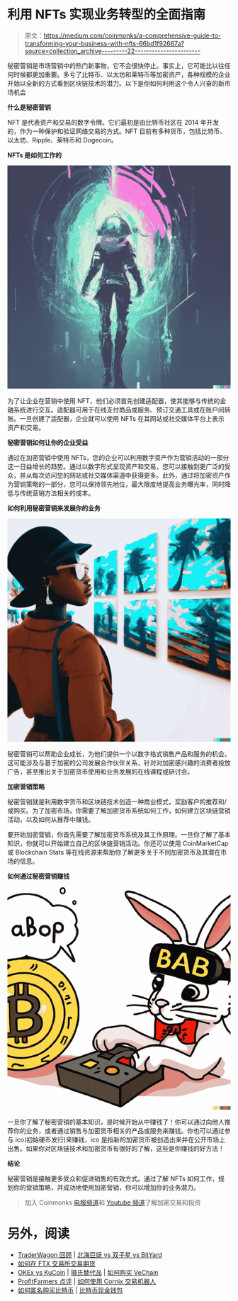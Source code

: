 # 利用 NFTs 实现业务转型的全面指南

> 原文：<https://medium.com/coinmonks/a-comprehensive-guide-to-transforming-your-business-with-nfts-66bd1f92667a?source=collection_archive---------22----------------------->

秘密营销是市场营销中的热门新事物，它不会很快停止。事实上，它可能比以往任何时候都更加重要。多亏了比特币、以太坊和莱特币等加密资产，各种规模的企业开始以全新的方式看到区块链技术的潜力。以下是你如何利用这个令人兴奋的新市场机会

**什么是秘密营销**

NFT 是代表资产和交易的数字令牌。它们最初是由比特币社区在 2014 年开发的，作为一种保护和验证网络交易的方式。NFT 目前有多种货币，包括比特币、以太坊、Ripple、莱特币和 Dogecoin。

**NFTs 是如何工作的**

![](img/528312ac170962d2382d632733f2d364.png)

为了让企业在营销中使用 NFT，他们必须首先创建适配器，使其能够与传统的金融系统进行交互。适配器可用于在线支付商品或服务、预订交通工具或在账户间转账。一旦创建了适配器，企业就可以使用 NFTs 在其网站或社交媒体平台上表示资产和交易。

**秘密营销如何让你的企业受益**

通过在加密营销中使用 NFTs，您的企业可以利用数字资产作为营销活动的一部分这一日益增长的趋势。通过以数字形式呈现资产和交易，您可以接触到更广泛的受众，并从每次访问您的网站或社交媒体渠道中获得更多。此外，通过将加密资产作为营销策略的一部分，您可以保持领先地位，最大限度地提高业务曝光率，同时降低与传统营销方法相关的成本。

**如何利用秘密营销来发展你的业务**

![](img/4963bbec2edcfd7e6261ceb42aa95278.png)

秘密营销可以帮助企业成长，为他们提供一个以数字格式销售产品和服务的机会。这可能涉及与基于加密的公司发展合作伙伴关系，针对对加密感兴趣的消费者投放广告，甚至推出关于加密货币使用和业务发展的在线课程或研讨会。

**加密营销策略**

秘密营销就是利用数字货币和区块链技术创造一种商业模式，奖励客户的推荐和/或购买。为了加密市场，你需要了解加密货币系统如何工作，如何建立区块链营销活动，以及如何从推荐中赚钱。

要开始加密营销，你首先需要了解加密货币系统及其工作原理。一旦你了解了基本知识，你就可以开始建立自己的区块链营销活动。你还可以使用 CoinMarketCap 或 Blockchain Stats 等在线资源来帮助你了解更多关于不同加密货币及其潜在市场的信息。

**如何通过秘密营销赚钱**

![](img/7e9ab68d8436649acdb547498d8907c7.png)

一旦你了解了秘密营销的基本知识，是时候开始从中赚钱了！你可以通过向他人推荐你的业务，或者通过销售与加密货币相关的产品或服务来赚钱。你也可以通过参与 ico(初始硬币发行)来赚钱，ico 是指新的加密货币被创造出来并在公开市场上出售。如果你对区块链技术和加密货币有很好的了解，这些是你赚钱的好方法！

**结论**

秘密营销是接触更多受众和促进销售的有效方式。通过了解 NFTs 如何工作，规划你的营销策略，并成功地使用加密营销，你可以增加你的业务潜力。

> 加入 Coinmonks [电报频道](https://t.me/coincodecap)和 [Youtube 频道](https://www.youtube.com/c/coinmonks/videos)了解加密交易和投资

# 另外，阅读

*   [TraderWagon 回顾](https://coincodecap.com/traderwagon-review) | [北海巨妖 vs 双子星 vs BitYard](https://coincodecap.com/kraken-vs-gemini-vs-bityard)
*   [如何在 FTX 交易所交易期货](https://coincodecap.com/ftx-futures-trading)
*   [OKEx vs KuCoin](https://coincodecap.com/okex-kucoin) | [摄氏替代品](https://coincodecap.com/celsius-alternatives) | [如何购买 VeChain](https://coincodecap.com/buy-vechain)
*   [ProfitFarmers 点评](https://coincodecap.com/profitfarmers-review) | [如何使用 Cornix 交易机器人](https://coincodecap.com/cornix-trading-bot)
*   [如何匿名购买比特币](https://coincodecap.com/buy-bitcoin-anonymously) | [比特币现金钱包](https://coincodecap.com/bitcoin-cash-wallets)